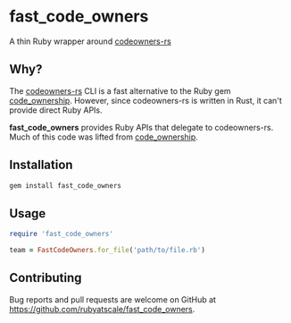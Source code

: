 # fast_code_owners

A thin Ruby wrapper around [codeowners-rs](https://github.com/rubyatscale/codeowners-rs)

## Why?

The [codeowners-rs](https://github.com/rubyatscale/codeowners-rs) CLI is a fast alternative to the Ruby gem [code_ownership](https://github.com/rubyatscale/code_ownership). However, since codeowners-rs is written in Rust, it can't provide direct Ruby APIs.

**fast_code_owners** provides Ruby APIs that delegate to codeowners-rs. Much of this code was lifted from [code_ownership](https://github.com/rubyatscale/code_ownership).

## Installation

```bash
gem install fast_code_owners
```

## Usage

```ruby
require 'fast_code_owners'

team = FastCodeOwners.for_file('path/to/file.rb')
```

## Contributing

Bug reports and pull requests are welcome on GitHub at https://github.com/rubyatscale/fast_code_owners.
